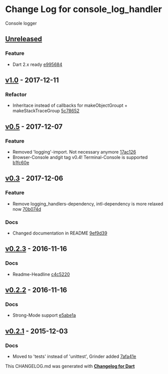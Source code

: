 # Change Log for console_log_handler
Console logger

## [Unreleased](http://github.com/mikemitterer/dart-console_log_handler/compare/v1.0...HEAD)

### Feature
* Dart 2.x ready [e995684](https://github.com/mikemitterer/dart-console_log_handler/commit/e995684f02be70431ebf6557dd70c631d118a79c)

## [v1.0](http://github.com/mikemitterer/dart-console_log_handler/compare/v0.5...v1.0) - 2017-12-11

### Refactor
* Inheritace instead of callbacks for makeObjectGroupt + makeStackTraceGroup [5c78652](https://github.com/mikemitterer/dart-console_log_handler/commit/5c78652dab7185956970b89d85a7cd1c74b3b901)

## [v0.5](http://github.com/mikemitterer/dart-console_log_handler/compare/v0.4...v0.5) - 2017-12-07

### Feature
* Removed 'logging'-import. Not necessary anymore [17ac126](https://github.com/mikemitterer/dart-console_log_handler/commit/17ac12634b59d976ebe0d3e07769c87ac846114c)
* Browser-Console andgit tag v0.4! Terminal-Console is supported [b1fc60e](https://github.com/mikemitterer/dart-console_log_handler/commit/b1fc60ea07aa256bca88e766f25b70d3aa1989a3)

## [v0.3](http://github.com/mikemitterer/dart-console_log_handler/compare/v0.2.3...v0.3) - 2017-12-06

### Feature
* Remove logging_handlers-dependency, intl-dependency is more relaxed now [70b074d](https://github.com/mikemitterer/dart-console_log_handler/commit/70b074d3b6f2f8efbf105af45fd0b41a79ea1e93)

### Docs
* Changed documentation in README [9ef9d39](https://github.com/mikemitterer/dart-console_log_handler/commit/9ef9d39c723ec505e855a484c7a02c885e31592b)

## [v0.2.3](http://github.com/mikemitterer/dart-console_log_handler/compare/v0.2.2...v0.2.3) - 2016-11-16

### Docs
* Readme-Headline [c4c5220](https://github.com/mikemitterer/dart-console_log_handler/commit/c4c5220ebaee68b8b0eebbbc28579c4b997f3934)

## [v0.2.2](http://github.com/mikemitterer/dart-console_log_handler/compare/v0.2.1...v0.2.2) - 2016-11-16

### Docs
* Strong-Mode support [e5abe1a](https://github.com/mikemitterer/dart-console_log_handler/commit/e5abe1aaa85b9a79a97b73169e27e753bf498b41)

## [v0.2.1](http://github.com/mikemitterer/dart-console_log_handler/compare/v0.2.0...v0.2.1) - 2015-12-03

### Docs
* Moved to 'tests' instead of 'unittest', Grinder added [7afa41e](https://github.com/mikemitterer/dart-console_log_handler/commit/7afa41e46b911230ce7e81d29907b672c031e7e6)


This CHANGELOG.md was generated with [**Changelog for Dart**](https://pub.dartlang.org/packages/changelog)

